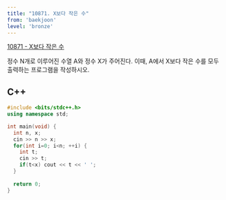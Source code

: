 ```yaml
---
title: "10871. X보다 작은 수"
from: 'baekjoon'
level: 'bronze'
---
```


[10871 - X보다 작은 수](https://www.acmicpc.net/problem/10871)

정수 N개로 이루어진 수열 A와 정수 X가 주어진다. 이때, A에서 X보다 작은 수를 모두 출력하는 프로그램을 작성하시오.

## C++
```cpp
#include <bits/stdc++.h>
using namespace std;

int main(void) {
  int n, x;
  cin >> n >> x;
  for(int i=0; i<n; ++i) {
    int t;
    cin >> t;
    if(t<x) cout << t << ' ';
  }
  
  return 0;
}
```
